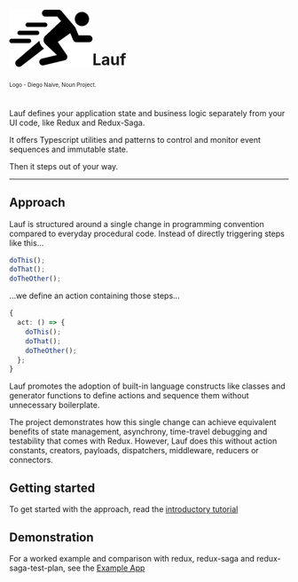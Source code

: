 <img src="https://github.com/cefn/lauf/raw/main/vector/logo.png" alt="Logo - Image of Runner" align="left"><br></br>

# Lauf

<sub><sup>Logo - Diego Naive, Noun Project.</sup></sub>
<br></br>

Lauf defines your application state and business logic separately from your UI code, like Redux and Redux-Saga.

It offers Typescript utilities and patterns to control and monitor event sequences and immutable state.

Then it steps out of your way.

<hr>

## Approach

Lauf is structured around a single change in programming convention compared to everyday procedural code. Instead of directly triggering steps like this...

```typescript
doThis();
doThat();
doTheOther();
```

...we define an action containing those steps...

```typescript
{
  act: () => {
    doThis();
    doThat();
    doTheOther();
  };
}
```

Lauf promotes the adoption of built-in language constructs like classes and generator functions to define actions and sequence them without unnecessary boilerplate.

The project demonstrates how this single change can achieve equivalent benefits of state management, asynchrony, time-travel debugging and testability that comes with Redux. However, Lauf does this without action constants, creators, payloads, dispatchers, middleware, reducers or connectors.

## Getting started

To get started with the approach, read the [introductory tutorial](./docs/index.md)

## Demonstration

For a worked example and comparison with redux, redux-saga and redux-saga-test-plan, see the [Example App](./apps/lauf-example-async/README.md)
